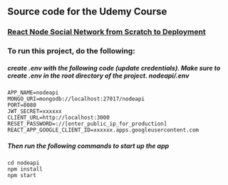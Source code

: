 ## Source code for the Udemy Course

### [React Node Social Network from Scratch to Deployment ](https://www.udemy.com/node-react/?couponCode=GITHUB)

### To run this project, do the following:

##### create .env with the following code (update credentials). Make sure to create .env in the root directory of the project. nodeapi/.env

```
APP_NAME=nodeapi
MONGO_URI=mongodb://localhost:27017/nodeapi
PORT=8080
JWT_SECRET=xxxxxx
CLIENT_URL=http://localhost:3000
RESET_PASSWORD=://[enter_public_ip_for_production]
REACT_APP_GOOGLE_CLIENT_ID=xxxxxx.apps.googleusercontent.com
```

##### Then run the following commands to start up the app

```
cd nodeapi
npm install
npm start
```
